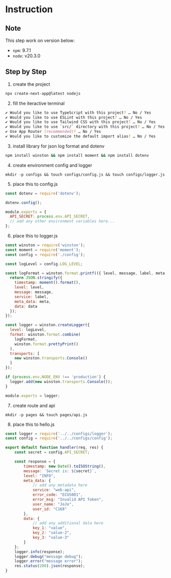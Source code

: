 # Instruction

## Note
This step work on version below:
- `npm`: 9.7.1
- `node`: v20.3.0

## Step by Step
1. create the project 
```zsh
npx create-next-app@latest nodejs
```
2. fill the iteractive terminal
```zsh
✔ Would you like to use TypeScript with this project? … No / Yes
✔ Would you like to use ESLint with this project? … No / Yes
✔ Would you like to use Tailwind CSS with this project? … No / Yes
✔ Would you like to use `src/` directory with this project? … No / Yes
✔ Use App Router (recommended)? … No / Yes
✔ Would you like to customize the default import alias? … No / Yes
```
3. install library for json log format and dotenv
```zsh
npm install winston && npm install moment && npm install dotenv
```
4. create environment config and logger
```
mkdir -p configs && touch configs/config.js && touch configs/logger.js
```
5. place this to config.js
```js
const dotenv = require('dotenv');

dotenv.config();

module.exports = {
  API_SECRET: process.env.API_SECRET,
  // add any other environment variables here...
};
```

6. place this to logger.js
```js
const winston = require('winston');
const moment = require('moment');
const config = require('./config');

const logLevel = config.LOG_LEVEL;

const logFormat = winston.format.printf(({ level, message, label, meta, ...data }) => {
  return JSON.stringify({
    timestamp: moment().format(),
    level: level,
    message: message,
    service: label,
    meta_data: meta,
    data: data
  });
});

const logger = winston.createLogger({
  level: logLevel,
  format: winston.format.combine(
    logFormat,
    winston.format.prettyPrint()
  ),
  transports: [
    new winston.transports.Console()
  ]
});

if (process.env.NODE_ENV !== 'production') {
  logger.add(new winston.transports.Console());
}

module.exports = logger;
```

7. create route and api
```
mkdir -p pages && touch pages/api.js
```

8. place this to hello.js
```js
const logger = require('../../configs/logger');
const config = require('../../configs/config');

export default function handler(req, res) {
    const secret = config.API_SECRET;

    const response = {
        timestamp: new Date().toISOString(),
        message: `Secret is: ${secret}`,
        level: "INFO",
        meta_data: {
            // add any metadata here
            service: "web-api",
            error_code: "ECUS001", 
            error_msg: "Invalid API Token", 
            user_name: "JoJo", 
            user_id: "C168"
        },
        data: {
            // add any additional data here
            key_1: "value", 
            key_2: "value-2", 
            key_3: "value-3"
        }
    };
    logger.info(response);
    logger.debug("message debug");
    logger.error("message error");
    res.status(200).json(response);
}
```